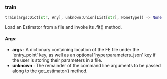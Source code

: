 

### train
```python
train(args:Dict[str, Any], unknown:Union[List[str], NoneType]) -> None
```
Load an Estimator from a file and invoke its .fit() method.

#### Args:

* **args** :  A dictionary containing location of the FE file under the 'entry_point' key, as well as an optional        'hyperparameters_json' key if the user is storing their parameters in a file.
* **unknown** :  The remainder of the command line arguments to be passed along to the get_estimator() method.